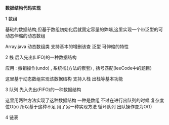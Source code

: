 **数据结构代码实现**

1 数组
  
  基础的数据结构,但基于数组初始化后就固定容量的弊端,这里实现一个带泛型的可动态伸缩的动态数组
  
  Array.java 动态数组类 支持基本的增删该查 泛型 可伸缩的特性
  
2 栈
  后入先出(LIFO)的一种数据结构
  
  应用 : 撤销操作(undo) , 系统栈(方法的嵌套) , 括号匹配(leeCode中的题目)
  
  这里基于动态数组实现该数据结构 支持入栈 出栈等基本功能

3 队列
  先入先出(FIFO)的一种数据结构
  
  这里用两种方法实现了这种数据结构 一种是数组 不过在进行出队列的时候 复杂度位O(n)
  所以基于这种不足 用了另一种实现方法 循环队列 出队操作变为O(1)
  
4 链表